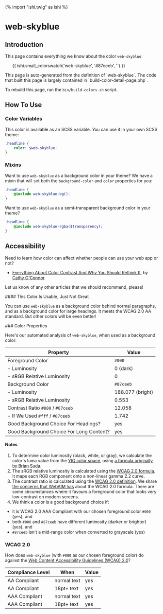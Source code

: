 {% import "ishi.twig" as ishi %}
# web-skyblue

## Introduction

This page contains everything we know about the color `web-skyblue`:

<div class="grid">
    <div class="cell">
        <div class="swatch">
            <ul>
                {{ ishi.small_colorswatch('web-skyblue', '#87ceeb', '') }}
            </ul>
        </div>
    </div>
</div>

<div class="callout attention" markdown="1">
This page is auto-generated from the definition of `web-skyblue`. The code that built this page is largely contained in `build-color-detail-page.php`.

To rebuild this page, run the `bin/build-colors.sh` script.
</div>

## How To Use

### Color Variables

This color is available as an SCSS variable. You can use it in your own SCSS theme:

```scss
.headline {
    color: $web-skyblue;
}
```

### Mixins

Want to use `web-skyblue` as a background color in your theme? We have a mixin that will set both the `background-color` and `color` properties for you:

```scss
.headline {
    @include web-skyblue-bg();
}
```

Want to use `web-skyblue` as a semi-transparent background color in your theme?

```scss
.headline {
    @include web-skyblue-rgba($transparency);
}
```

## Accessibility

Need to learn how color can affect whether people can use your web app or not?

* [Everything About Color Contrast And Why You Should Rethink It](https://www.smashingmagazine.com/2014/10/color-contrast-tips-and-tools-for-accessibility/), by [Cathy O'Connor](http://www.twitter.com/cagocon)

Let us know of any other articles that we should recommend, please!
<div class="callout warning" markdown="1">
#### This Color Is Usable, Just Not Great

You can use `web-skyblue` as a background color behind normal paragraphs, and as a background color for large headings. It meets the WCAG 2.0 AA standard. But other colors will be even better!
</div>
### Color Properties

Here's our automated analysis of `web-skyblue`, when used as a background color:

Property | Value
---------|------
Foreground Color | `#000`
- Luminosity | 0 (dark)
- sRGB Relative Luminosity | 0
Background Color | `#87ceeb`
- Luminosity | 188.077 (bright)
- sRGB Relative Luminosity | 0.553
Contrast Ratio `#000` / `#87ceeb` | 12.058
- If We Used `#fff` / `#87ceeb` | 1.742
Good Background Choice For Headings? | yes
Good Background Choice For Long Content? | yes

#### Notes

1. To determine color luminosity (black, white, or gray), we calculate the color's luma value from the [YIQ color space](https://en.wikipedia.org/wiki/YIQ), using [a formula originally by Brian Suda](https://24ways.org/2010/calculating-color-contrast/).
1. The sRGB relative luminosity is calculated using the [WCAG 2.0 formula](https://www.w3.org/TR/WCAG20/#relativeluminancedef). It maps each RGB component onto a non-linear gamma 2.2 curve.
1. The contrast ratio is calculated using the [WCAG 2.0 definition](https://www.w3.org/TR/2008/REC-WCAG20-20081211/#contrast-ratiodef). We share [the concerns that WebAIM has](http://webaim.org/blog/wcag-2-1-feedback/) about the WCAG 2.0 formula. There are some circumstances where it favours a foreground color that looks very low-contrast on modern screens.
1. We think a color is a good background choice if:
  - it is WCAG 2.0 AAA Compliant with our chosen foreground color `#000` (yes), and
  - both `#000` and `#87ceeb` have different luminosity (darker or brighter) (yes), and
  - `#87ceeb` isn't a mid-range color when converted to grayscale (yes)

### WCAG 2.0

How does `web-skyblue` (with `#000` as our chosen foreground color) do against the [Web Content Accessibility Guidelines (WCAG) 2.0](https://www.w3.org/TR/WCAG20/)?

Compliance Level | When | Value
-----------------|------|------
AA Compliant | normal text | yes
AA Compliant | 18pt+ text | yes
AAA Compliant | normal text | yes
AAA Compliant | 18pt+ text | yes